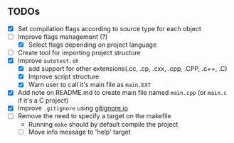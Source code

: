 ## TODOs

- [X] Set compilation flags according to source type for each object
- [ ] Improve flags management (?)
  - [X] Select flags depending on project language
- [ ] Create tool for importing project structure
- [X] Improve `autotest.sh`
  - [X] add support for other extensions(.cc, .cp, .cxx, .cpp, .CPP, .c++, .C)
  - [X] Improve script structure
  - [X] Warn user to call it's main file as `main.EXT`
- [X] Add note on README.md to create main file named `main.cpp` (or `main.c` if it's a C project)
- [X] Improve `.gitignore` using [gitignore.io](https://www.gitignore.io/)
- [ ] Remove the need to specify a target on the makefile
  - Running `make` should by default compile the project
  - [ ] Move info message to 'help' target
